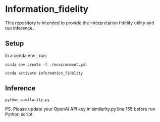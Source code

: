 # Information_fidelity

This repository is intended to provide the interpretation fidelity utility and run inference.

## Setup

In a conda env , run:
```
conda env create -f ./environment.yml

conda activate Information_fidelity
```

## Inference

```
python similarity.py
```
PS. Please update your OpenAI API key in similarity.py line 155 before run Python script

